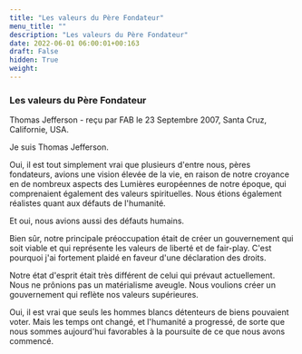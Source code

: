 ```yaml
---
title: "Les valeurs du Père Fondateur"
menu_title: ""
description: "Les valeurs du Père Fondateur"
date: 2022-06-01 06:00:01+00:163
draft: False
hidden: True
weight:
---
```

### Les valeurs du Père Fondateur

Thomas Jefferson - reçu par FAB le 23 Septembre 2007, Santa Cruz, Californie, USA.

Je suis Thomas Jefferson.

Oui, il est tout simplement vrai que plusieurs d'entre nous, pères fondateurs, avions une vision élevée de la vie, en raison de notre croyance en de nombreux aspects des Lumières européennes de notre époque, qui comprenaient également des valeurs spirituelles. Nous étions également réalistes quant aux défauts de l'humanité.

Et oui, nous avions aussi des défauts humains.

Bien sûr, notre principale préoccupation était de créer un gouvernement qui soit viable et qui représente les valeurs de liberté et de fair-play. C'est pourquoi j'ai fortement plaidé en faveur d'une déclaration des droits.

Notre état d'esprit était très différent de celui qui prévaut actuellement. Nous ne prônions pas un matérialisme aveugle. Nous voulions créer un gouvernement qui reflète nos valeurs supérieures.

Oui, il est vrai que seuls les hommes blancs détenteurs de biens pouvaient voter. Mais les temps ont changé, et l'humanité a progressé, de sorte que nous sommes aujourd'hui favorables à la poursuite de ce que nous avons commencé.